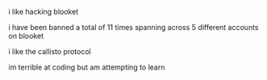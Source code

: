 i like hacking blooket 

i have been banned a total of 11 times spanning across 5 different accounts on blooket

i like the callisto protocol

im terrible at coding but am attempting to learn
